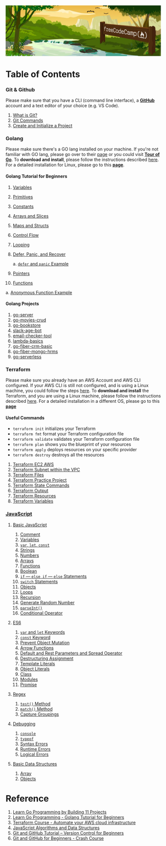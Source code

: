 ![Freecodecamp](assets/img/freecodecamp.png)

# Table of Contents

### Git & Github
Please make sure that you have a CLI (command line interface), a [**GitHub**](https://github.com/signup) account and a text editor of your choice (e.g. VS Code).

1. [What is Git?](/git-github/what-is-git.md)
2. [Git Commands](/git-github/git-commands.md)
3. [Create and Initialize a Project](/git-github/initialize-project.md)

### Golang
Please make sure there's a GO lang installed on your machine. If you're not familiar with GO lang, please go over to their [page](https://go.dev/doc/tutorial/getting-started) or you could visit [**Tour of Go**](https://go.dev/tour/welcome/1). To **download and install**, please follow the instructions described [here](https://go.dev/doc/install). For a detailed installation for Linux, please go to this [**page**](https://rmarasigan.github.io/notes/notes/go-lang/Installation.html).

#### Golang Tutorial for Beginners

1. [Variables](golang/golang-beginners/variables/README.md)
2. [Primitives](golang/golang-beginners/primitives/README.md)
3. [Constants](golang/golang-beginners/constants/README.md)
4. [Arrays and Slices](golang/golang-beginners/arrays-slices/README.md)
5. [Maps and Structs](golang/golang-beginners/maps-structs/README.md)
6. [Control Flow](golang/golang-beginners/control-flow/README.md)
7. [Looping](golang/golang-beginners/looping/README.md)
8. [Defer, Panic, and Recover](golang/golang-beginners/defer-panic-recover/README.md)

   a. [`defer` and `panic` Example](golang/golang-beginners/defer-panic-recover/main.go)

9. [Pointers](golang/golang-beginners/pointers/README.md)
10. [Functions](golang/golang-beginners/functions/README.md)

   a. [Anonymous Function Example](golang/golang-beginners/functions/main.go)

#### Golang Projects
1. [go-server](golang/golang-projects/go-server/)
2. [go-movies-crud](golang/golang-projects/go-movies-crud/)
3. [go-bookstore](golang/golang-projects/go-bookstore/)
4. [slack-age-bot](golang/golang-projects/slack-bot-age/)
5. [email-checker-tool](golang/golang-projects/email-checker-tool/)
6. [lambda-basics](golang/golang-projects/lambda-basics/)
7. [go-fiber-crm-basic](golang/golang-projects/go-fiber-crm-basic/)
8. [go-fiber-mongo-hrms](golang/golang-projects/go-fiber-mongo-hrms/)
9. [go-serverless](golang/golang-projects/go-serverless/)

### Terraform
Please make sure you already have an AWS Account and AWS CLI configured. If your AWS CLI is still not configured, and is using a Linux machine, you could follow the steps [here](Installation.md#aws-cli). To **download and install** the Terraform, and you are using a Linux machine, please follow the instructions described [here](https://rmarasigan.github.io/notes/notes/terraform/installation.html). For a detailed installation in a different OS, please go to this [**page**](https://learn.hashicorp.com/tutorials/terraform/install-cli)

#### Useful Commands
* `terraform init`      initializes your Terraform
* `terraform fmt`       format your Terraform configuration file
* `terraform validate`  validates your Terraform configuration file
* `terraform plan`      shows you the blueprint of your resources
* `terraform apply`     deploys resources on your specific provider
* `terraform destroy`   destroys all the resources

1. [Terraform EC2 AWS](/terraform/tf-ec2-aws/)
2. [Terraform Subnet within the VPC](/terraform/tf-vpc-aws/)
3. [Terraform Files](/terraform/tf-files/)
4. [Terraform Practice Project](/terraform/tf-practice-project/)
5. [Terraform State Commands](/terraform/tf-state-commands/)
6. [Terraform Output](/terraform/tf-output/)
7. [Terraform Resources](/terraform/tf-resources/)
8. [Terraform Variables](/terraform/tf-variables/)

### [JavaScript](/javascript/README.md)
1. [Basic JavaScript](/javascript/README.md#basic-javascript)
   1. [Comment](/javascript/basics/comment-variables.md#comment)
   2. [Variables](/javascript/basics/comment-variables.md#variables)
   3. [`var`, `let`, `const`](/javascript/basics/var-let-const.md)
   4. [Strings](/javascript/basics/string.md)
   5. [Numbers](/javascript/basics/numbers.md)
   6. [Arrays](/javascript/basics/array.md)
   7. [Functions](/javascript/basics/functions.md)
   8. [Boolean](/javascript/basics/boolean.md)
   9. [`if` — `else if` — `else` Statements](/javascript/basics/if-else-if.md)
   10. [`switch` Statements](/javascript/basics/swtich.md)
   11. [Objects](/javascript/basics/objects.md)
   12. [Loops](/javascript/basics/loops.md)
   13. [Recursion](/javascript/basics/recursion.md)
   14. [Generate Random Number](/javascript/basics/generate-random.md)
   15. [`parseInt()`](/javascript/basics/parseInt.md)
   16. [Conditional Operator](/javascript/basics/conditional-operator.md)

2. [ES6](/javascript/README.md#es6)
   1. [`var` and `let` Keywords](/javascript/es6/var-let.md)
   2. [`const` Keyword](/javascript/es6/const.md)
   3. [Prevent Object Mutation](/javascript/es6/object-mutation.md)
   4. [Arrow Functions](/javascript/es6/arrow-functions.md)
   5. [Default and Rest Parameters and Spread Operator](/javascript/es6/functions.md)
   6. [Destructuring Assignment](/javascript/es6/destructuring-assignment.md)
   7. [Template Literals](/javascript/es6/template-literals.md)
   8. [Object Literals](/javascript/es6/object-literals.md)
   9. [Class](/javascript/es6/class.md)
   10. [Modules](/javascript/es6/modules.md)
   11. [Promise](/javascript/es6/promise.md)

3. [Regex](/javascript/README.md#regular-expressions)
   1. [`test()` Method](/javascript/regex/test-method.md)
   2. [`match()` Method](/javascript/regex/match-method.md)
   3. [Capture Groupings](/javascript/regex/capture-group.md)

4. [Debugging](/javascript/README.md#debugging)
   1. [`console`](/javascript/debugging/console.md)
   2. [`typeof`](/javascript/debugging/typeof.md)
   3. [Syntax Errors](/javascript/debugging/syntax-errors.md)
   4. [Runtime Errors](/javascript/debugging/runtime-errors.md)
   5. [Logical Errors](/javascript/debugging/logical-errors.md)

5. [Basic Data Structures](/javascript/README.md#basic-data-structures)
   1. [Array](/javascript/data-structures/array.md)
   2. [Objects](/javascript/data-structures/objects.md)

# Reference
1. [Learn Go Programming by Building 11 Projects](https://www.freecodecamp.org/news/learn-go-by-building-11-projects/)
2. [Learn Go Programming - Golang Tutorial for Beginners](https://www.youtube.com/watch?v=YS4e4q9oBaU)
3. [Terraform Course - Automate your AWS cloud infrastructure](https://www.youtube.com/watch?v=SLB_c_ayRMo)
4. [JavaScript Algorithms and Data Structures](https://www.freecodecamp.org/learn/javascript-algorithms-and-data-structures/)
5. [Git and GitHub Tutorial – Version Control for Beginners](https://www.freecodecamp.org/news/git-and-github-for-beginners/)
6. [Git and GitHub for Beginners - Crash Course](https://www.youtube.com/watch?v=RGOj5yH7evk)